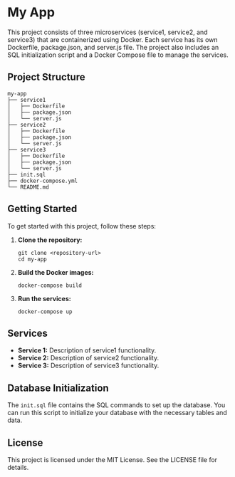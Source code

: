 # My App

This project consists of three microservices (service1, service2, and service3) that are containerized using Docker. Each service has its own Dockerfile, package.json, and server.js file. The project also includes an SQL initialization script and a Docker Compose file to manage the services.

## Project Structure

```
my-app
├── service1
│   ├── Dockerfile
│   ├── package.json
│   └── server.js
├── service2
│   ├── Dockerfile
│   ├── package.json
│   └── server.js
├── service3
│   ├── Dockerfile
│   ├── package.json
│   └── server.js
├── init.sql
├── docker-compose.yml
└── README.md
```

## Getting Started

To get started with this project, follow these steps:

1. **Clone the repository:**
   ```
   git clone <repository-url>
   cd my-app
   ```

2. **Build the Docker images:**
   ```
   docker-compose build
   ```

3. **Run the services:**
   ```
   docker-compose up
   ```

## Services

- **Service 1:** Description of service1 functionality.
- **Service 2:** Description of service2 functionality.
- **Service 3:** Description of service3 functionality.

## Database Initialization

The `init.sql` file contains the SQL commands to set up the database. You can run this script to initialize your database with the necessary tables and data.

## License

This project is licensed under the MIT License. See the LICENSE file for details.